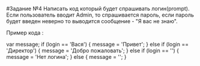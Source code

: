 #Задание №4
Написать код который будет спрашивать логин(prompt).
Если пользователь вводит Admin, то спрашивается пароль, если пароль будет введен неверно то выводится сообщение - "Я вас не знаю".

Пример кода :

var message;
if (login == 'Вася') {
  message = 'Привет';
} else if (login == 'Директор') {
  message = 'Добро пожаловать';
} else if (login == '') {
  message = 'Нет логина';
} else {
  message = '';
}
